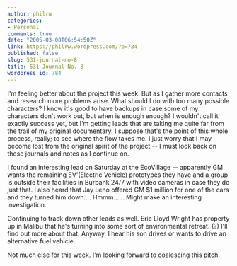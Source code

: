 ```yaml
---
author: philrw
categories:
- Personal
comments: true
date: "2005-03-08T06:54:50Z"
link: https://philrw.wordpress.com/?p=784
published: false
slug: 531-journal-no-8
title: 531 Journal No. 8
wordpress_id: 784
---
```


I'm feeling better about the project this week. But as I gather more contacts and research more problems arise. What should I do with too many possible characters? I know it's good to have backups in case some of my characters don't work out, but when is enough enough? I wouldn't call it exactly success yet, but I'm getting leads that are taking me quite far from the trail of my original documentary. I suppose that's the point of this whole process, really; to see where the flow takes me. I just worry that I may become lost from the original spirit of the project -- I must look back on these journals and notes as I continue on.

I found an interesting lead on Saturday at the EcoVillage -- apparently GM wants the remaining EV'(Electric Vehicle) prototypes they have and a group is outside their facilities in Burbank 24/7 with video cameras in case they do just that. I also heard that Jay Leno offered GM $1 million for one of the cars and they turned him down.... Hmmm...... Might make an interesting investigation.

Continuing to track down other leads as well. Eric Lloyd Wright has property up in Malibu that he's turning into some sort of environmental retreat. (?) I'll find out more about that. Anyway, I hear his son drives or wants to drive an alternative fuel vehicle.

Not much else for this week. I'm looking forward to coalescing this pitch.
